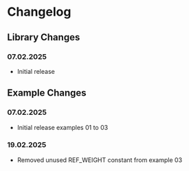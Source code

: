 # Changelog

## Library Changes

### 07.02.2025

- Initial release

## Example Changes

### 07.02.2025

- Initial release examples 01 to 03

### 19.02.2025

- Removed unused REF_WEIGHT constant from example 03
